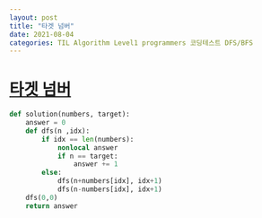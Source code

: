 ```yaml
---
layout: post
title: "타겟 넘버"
date: 2021-08-04
categories: TIL Algorithm Level1 programmers 코딩테스트 DFS/BFS
---
```


# [타겟 넘버](https://programmers.co.kr/learn/courses/30/lessons/43165)

```python
def solution(numbers, target):
    answer = 0
    def dfs(n ,idx):
        if idx == len(numbers):
            nonlocal answer
            if n == target:
                answer += 1
        else:
            dfs(n+numbers[idx], idx+1)
            dfs(n-numbers[idx], idx+1)
    dfs(0,0)
    return answer
```

